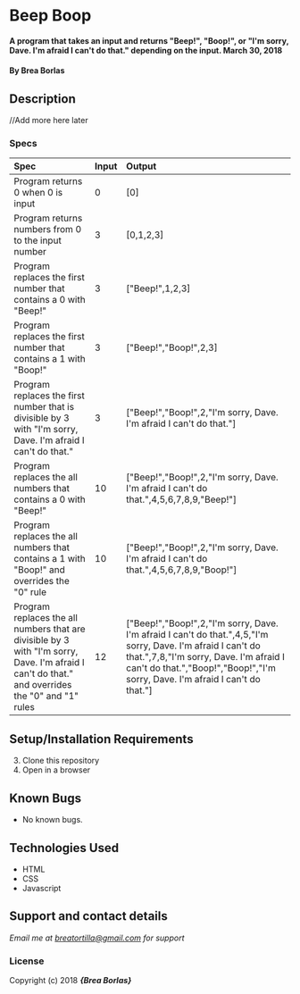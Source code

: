 # Beep Boop

#### A program that takes an input and returns "Beep!", "Boop!", or "I'm sorry, Dave. I'm afraid I can't do that." depending on the input. March 30, 2018

#### By **Brea Borlas**

## Description

//Add more here later


### Specs
| Spec | Input | Output |
| :-------------     | :------------- | :------------- |
| Program returns 0 when 0 is input | 0 | [0] |
| Program returns numbers from 0 to the input number | 3 | [0,1,2,3] |
| Program replaces the first number that contains a 0 with "Beep!" | 3 | ["Beep!",1,2,3] |
| Program replaces the first number that contains a 1 with "Boop!" | 3 | ["Beep!","Boop!",2,3] |
|Program replaces the first number that is divisible by 3 with "I'm sorry, Dave. I'm afraid I can't do that." | 3 | ["Beep!","Boop!",2,"I'm sorry, Dave. I'm afraid I can't do that."] |
| Program replaces the all numbers that contains a 0 with "Beep!" | 10 | ["Beep!","Boop!",2,"I'm sorry, Dave. I'm afraid I can't do that.",4,5,6,7,8,9,"Beep!"] |
| Program replaces the all numbers that contains a 1 with "Boop!" and overrides the "0" rule | 10 | ["Beep!","Boop!",2,"I'm sorry, Dave. I'm afraid I can't do that.",4,5,6,7,8,9,"Boop!"] |
| Program replaces the all numbers that are divisible by 3 with "I'm sorry, Dave. I'm afraid I can't do that." and overrides the "0" and "1" rules | 12 | ["Beep!","Boop!",2,"I'm sorry, Dave. I'm afraid I can't do that.",4,5,"I'm sorry, Dave. I'm afraid I can't do that.",7,8,"I'm sorry, Dave. I'm afraid I can't do that.","Boop!","Boop!","I'm sorry, Dave. I'm afraid I can't do that."] |

## Setup/Installation Requirements

3. Clone this repository
4. Open in a browser

## Known Bugs
* No known bugs.

## Technologies Used
* HTML
* CSS
* Javascript

## Support and contact details

_Email me at breatortilla@gmail.com for support_

### License

Copyright (c) 2018 **_{Brea Borlas}_**
